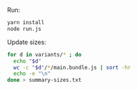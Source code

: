 Run:

```sh
yarn install
node run.js
```

Update sizes:

```sh
for d in variants/* ; do
  echo "$d"
  wc -c "$d"/*/main.bundle.js | sort -hr
  echo -e "\n"
done > summary-sizes.txt
```
